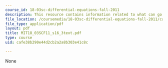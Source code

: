 ```yaml
---
course_id: 18-03sc-differential-equations-fall-2011
description: This resource contains information related to what can go wrong.
file_location: /coursemedia/18-03sc-differential-equations-fall-2011/cafe38b290e44d2cb2a2a8b303e41c8c_MIT18_03SCF11_s16_3text.pdf
file_type: application/pdf
layout: pdf
title: MIT18_03SCF11_s16_3text.pdf
type: course
uid: cafe38b290e44d2cb2a2a8b303e41c8c

---
```

None